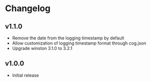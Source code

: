 # Changelog

## v1.1.0
* Remove the date from the logging timestamp by default
* Allow customization of logging timestamp format through cog.json
* Upgrade winston 3.1.0 to 3.2.1

## v1.0.0
* Initial release
